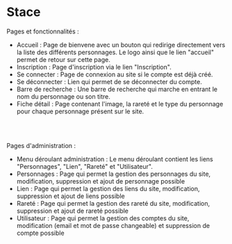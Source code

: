 # Stace
Pages et fonctionnalités :
<br>
<ul>
  <li>Accueil : Page de bienvene avec un bouton qui redirige directement vers la liste des différents personnages. Le logo ainsi que le lien "accueil" permet de retour sur cette page.</li>
  <li>Inscription : Page d'inscription via le lien "Inscription".</li>
  <li>Se connecter : Page de connexion au site si le compte est déjà créé.</li>
  <li>Se déconnecter : Lien qui permet de se déconnecter du compte.</li>
  <li>Barre de recherche : Une barre de recherche qui marche en entrant le nom du personnage ou son titre.</li>
  <li>Fiche détail : Page contenant l'image, la rareté et le type du personnage pour chaque personnage présent sur le site.</li>
</ul>
<br>
<br>

Pages d'administration : 
<ul>
  <li>Menu déroulant administration : Le menu déroulant contient les liens "Personnages", "Lien", "Rareté" et "Utilisateur".</li>
  <li>Personnages : Page qui permet la gestion des personnages du site, modification, suppression et ajout de personnage possible</li>
  <li>Lien : Page qui permet la gestion des liens du site, modification, suppression et ajout de liens possible</li>
  <li>Rareté : Page qui permet la gestion des rareté du site, modification, suppression et ajout de rareté possible</li>
  <li>Utilisateur : Page qui permet la gestion des comptes du site, modification (email et mot de passe changeable) et suppression de compte possible</li>
</ul>

